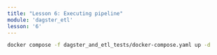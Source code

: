 ```yaml
---
title: "Lesson 6: Executing pipeline"
module: 'dagster_etl'
lesson: '6'
---
```


```bash
docker compose -f dagster_and_etl_tests/docker-compose.yaml up -d
```